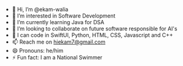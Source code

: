 - 👋 Hi, I’m @ekam-walia
- 👀 I’m interested in Software Development
- 🌱 I’m currently learning Java for DSA
- 💞️ I’m looking to collaborate on future software responsible for AI's
- 🦊 I can code in SwiftUI, Python, HTML, CSS, Javascript and C++
- 📫 Reach me on hiekam7@gmail.com
- 😄 Pronouns: he/him
- ⚡ Fun fact: I am a National Swimmer

<!---
ekam-walia/ekam-walia is a ✨ special ✨ repository because its `README.md` (this file) appears on your GitHub profile.
You can click the Preview link to take a look at your changes.
--->
